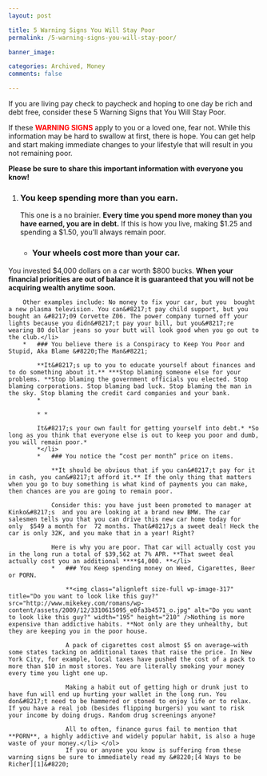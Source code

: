 ```yaml
---
layout: post

title: 5 Warning Signs You Will Stay Poor
permalink: /5-warning-signs-you-will-stay-poor/

banner_image: 

categories: Archived, Money
comments: false

---
```

If you are living pay check to paycheck and hoping to one day be rich and debt free, consider these 5 Warning Signs that You Will Stay Poor.

If these <span style="color: #ff0000;"><strong>WARNING SIGNS</strong></span> apply to you or a loved one, fear not. While this information may be hard to swallow at first, there is hope. You can get help and start making immediate changes to your lifestyle that will result in you not remaining poor.

**Please be sure to share this important information with everyone you know!**

1.  ### You keep spending more than you earn.
    
    This one is a no brainier. **Every time you spend more money than you have earned, you are in debt.** If this is how you live, making $1.25 and spending a $1.50, you&#8217;ll always remain poor.</li> 
    *   ### Your wheels cost more than your car.
        
You invested $4,000 dollars on a car worth $800 bucks. **When your financial priorities are out of balance it is guaranteed that you will not be acquiring wealth anytime soon.**
        
        Other examples include: No money to fix your car, but you  bought a new plasma television. You can&#8217;t pay child support, but you bought an &#8217;09 Corvette Z06. The power company turned off your lights because you didn&#8217;t pay your bill, but you&#8217;re wearing 80 dollar jeans so your butt will look good when you go out to the club.</li> 
        *   ### You believe there is a Conspiracy to Keep You Poor and Stupid, Aka Blame &#8220;The Man&#8221;
            
            **It&#8217;s up to you to educate yourself about finances and to do something about it.** ***Stop blaming someone else for your problems. **Stop blaming the government officials you elected. Stop blaming corporations. Stop blaming bad luck. Stop blaming the man in the sky. Stop blaming the credit card companies and your bank.  
            *
            
            * *
            
            It&#8217;s your own fault for getting yourself into debt.* *So long as you think that everyone else is out to keep you poor and dumb, you will remain poor.*  
            *</li> 
            *   ### You notice the “cost per month” price on items.
                
                **It should be obvious that if you can&#8217;t pay for it in cash, you can&#8217;t afford it.** If the only thing that matters when you go to buy something is what kind of payments you can make, then chances are you are going to remain poor.
                
                Consider this: you have just been promoted to manager at Kinko&#8217;s  and you are looking at a brand new BMW. The car salesmen tells you that you can drive this new car home today for only  $549 a month for  72 months. That&#8217;s a sweet deal! Heck the car is only 32K, and you make that in a year! Right?
                
                Here is why you are poor. That car will actually cost you in the long run a total of $39,562 at 7% APR. **That sweet deal actually cost you an additional ****$4,000. **</li> 
                *   ### You Keep spending money on Weed, Cigarettes, Beer or PORN.
                    
                    **<img class="alignleft size-full wp-image-317" title="Do you want to look like this guy?" src="http://www.mikekey.com/romans/wp-content/assets/2009/12/3310615095_e0fa3b4571_o.jpg" alt="Do you want to look like this guy?" width="195" height="210" />Nothing is more expensive than addictive habits. **Not only are they unhealthy, but they are keeping you in the poor house.
                    
                    A pack of cigarettes cost almost $5 on average—with some states tacking on additional taxes that raise the price. In New York City, for example, local taxes have pushed the cost of a pack to more than $10 in most stores. You are literally smoking your money every time you light one up.
                    
                    Making a habit out of getting high or drunk just to have fun will end up hurting your wallet in the long run. You don&#8217;t need to be hammered or stoned to enjoy life or to relax. If you have a real job (besides flipping burgers) you want to risk your income by doing drugs. Random drug screenings anyone?
                    
                    All to often, finance gurus fail to mention that **PORN**, a highly addictive and widely popular habit, is also a huge waste of your money.</li> </ol> 
                    If you or anyone you know is suffering from these warning signs be sure to immediately read my &#8220;[4 Ways to be Richer][1]&#8220;

 [1]: ../4-ways-to-be-richer/